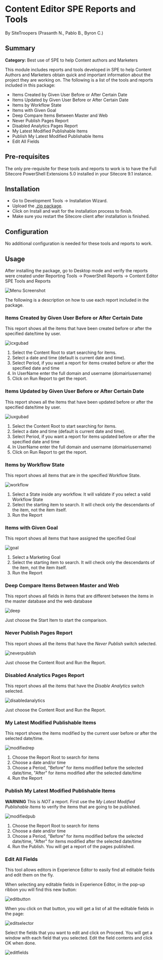 # Content Editor SPE Reports and Tools

By SiteTroopers (Prasanth N., Pablo B., Byron C.)

## Summary

**Category:** Best use of SPE to help Content authors and Marketers

This module includes reports and tools developed in SPE to help Content Authors and Marketers obtain quick and important information about the project they are working on. The following is a list of the tools and reports included in this package:

- Items Created by Given User Before or After Certain Date
- Items Updated by Given User Before or After Certain Date
- Items by Workflow State
- Items with Given Goal
- Deep Compare Items Between Master and Web
- Never Publish Pages Report
- Disabled Analytics Pages Report
- My Latest Modified Publishable Items
- Publish My Latest Modified Publishable Items
- Edit All Fields

## Pre-requisites

The only pre-requisite for these tools and reports to work is to have the Full Sitecore PowerShell Extensions 5.0 installed in your Sitecore 9.1 instance.

## Installation

- Go to Development Tools -> Installation Wizard.
- Upload the [.zip package](https://github.com/Sitecore-Hackathon/2019-SiteTroopers/blob/master/sc.package/Content%20Editor%20SPE%20Tools%20and%20Reports-1.0.zip).
- Click on Install and wait for the installation process to finish.
- Make sure you restart the Sitecore client after installation is finished.

## Configuration

No additional configuration is needed for these tools and reports to work.

## Usage

After installing the package, go to Desktop mode and verify the reports were created under Reporting Tools -> PowerShell Reports -> Content Editor SPE Tools and Reports

![Menu Screenshot](images/main-menu.jpg?raw=true "Main Menu")

The following is a description on how to use each report included in the package.

### Items Created by Given User Before or After Certain Date

This report shows all the items that have been created before or after the specified date/time by user.

![icxgubad](images/items-created-by-given-user-before-or-after-certain-date.jpg "icxgubad")

1. Select the Content Root to start searching for items. 
2. Select a date and time (default is current date and time).
3. Select Period, if you want a report for items created before or after the specified date and time
4. In UserName enter the full domain and username (domain\username)
5. Click on Run Report to get the report.

### Items Updated by Given User Before or After Certain Date

This report shows all the items that have been updated before or after the specified date/time by user.

![iuxgubad](images/items-updated-by-given-user-before-or-after-certain-date.jpg "iuxgubad")

1. Select the Content Root to start searching for items. 
2. Select a date and time (default is current date and time).
3. Select Period, if you want a report for items updated before or after the specified date and time
4. In UserName enter the full domain and username (domain\username)
5. Click on Run Report to get the report.

### Items by Workflow State

This report shows all items that are in the specified Workflow State.

![workflow](images/items-by-workflow-state.jpg "workflow")

1. Select a State inside any workflow. It will validate if you select a valid Workflow State
2. Select the starting item to search. It will check only the descendants of the item, not the item itself.
3. Run the Report

### Items with Given Goal

This report shows all items that have assigned the specified Goal

![goal](images/items-with-given-goal.jpg "goal")

1. Select a Marketing Goal
2. Select the starting item to search. It will check only the descendants of the item, not the item itself.
3. Run the Report

### Deep Compare Items Between Master and Web

This report shows all fields in items that are different between the items in the master database and the web database

![deep](images/deep-compare-items-between-master-and-web.jpg "deep")

Just choose the Start Item to start the comparison.

### Never Publish Pages Report

This report shows all the items that have the *Never Publish* switch selected.

![neverpublish](images/never-publish-pages-report.jpg "neverpublish")

Just choose the Content Root and Run the Report.

### Disabled Analytics Pages Report

This report shows all the items that have the *Disable Analytics* switch selected.

![disabledanalytics](images/disabled-analytics-pages-report.jpg "disabledanalytics")

Just choose the Content Root and Run the Report.

### My Latest Modified Publishable Items

This report shows the items modified by the current user before or after the selected date/time.

![modifiedrep](images/my-latest-modified-publishable-items.jpg "modifiedrep")

1. Choose the Report Root to search for items
2. Choose a date and/or time
3. Choose a Period, "Before" for items modified before the selected date/time, "After" for items modified after the selected date/time
4. Run the Report

### Publish My Latest Modified Publishable Items

**WARNING** This is *NOT* a report. First use the *My Latest Modified Publishable Items* to verify the items that are going to be published.

![modifiedpub](images/publish-my-latest-modified-publishable-items.jpg "modifiedpub")

1. Choose the Report Root to search for items
2. Choose a date and/or time
3. Choose a Period, "Before" for items modified before the selected date/time, "After" for items modified after the selected date/time
4. Run the Publish. You will get a report of the pages published.

### Edit All Fields

This tool allows editors in Experience Editor to easily find all editable fields and edit them on the fly.

When selecting any editable fields in Experience Editor, in the pop-up ribbon you will find this new button:

![editbutton](images/edit-all-fields-button.jpg "editbutton")

When you click on that button, you will get a list of all the editable fields in the page:

![editselector](images/edit-all-fields-selector.jpg "editselector")

Select the fields that you want to edit and click on Proceed. You will get a window with each field that you selected. Edit the field contents and click OK when done.

![editfields](images/edit-all-fields.jpg "editfields")
